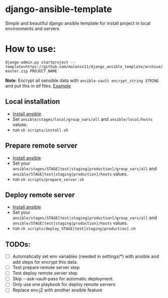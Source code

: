 # django-ansible-template
Simple and beautiful django ansible template for install project in local environments and servers

# How to use:

`django-admin.py startproject --template=https://github.com/malonso11/django_ansible_template/archive/master.zip PROJECT_NAME`

**Note**: Encrypt all sensible data with `ansible-vault encrypt_string STRING` and put this in _all_ files.
[Example](https://stackoverflow.com/questions/30209062/ansible-how-to-encrypt-some-variables-in-an-inventory-file-in-a-separate-vault/44241343#44241343)


## Local installation
* [Install ansible](https://docs.ansible.com/ansible/2.7/installation_guide/intro_installation.html#installing-the-control-machine)
* Set `ansible/stages/local/group_vars/all` and `ansible/local/hosts` values.
* run `sh scripts/install.sh`

## Prepare remote server
* [Install ansible](https://docs.ansible.com/ansible/2.7/installation_guide/intro_installation.html#installing-the-control-machine)
* Set your `ansible/stages/STAGE[test|staging|production]/group_vars/all` and `ansible/STAGE[test|staging|production]/hosts` values.
* run `sh scripts/prepare_server.sh`

## Deploy remote server
* [Install ansible](https://docs.ansible.com/ansible/2.7/installation_guide/intro_installation.html#installing-the-control-machine)
* Set your `ansible/stages/STAGE[test|staging|production]/group_vars/all` and `ansible/STAGE[test|staging|production]/hosts` values.
* run `sh scripts/deploy_STAGE[test|staging|production].sh`

## TODOs:
- [ ] Automatically set env variables (needed in settings/*) with ansible and
add steps for encrypt this data.
- [ ] Test prepare remote server step
- [ ] Test deploy remote server step
- [ ] Skip --ask-vault-pass for automatic deployment.
- [ ] Only use one playbook for deploy remote servers
- [ ] Replace env.j2 with another ansible feature

